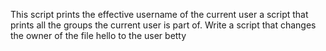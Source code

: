 This script prints the effective username of the current user
a script that prints all the groups the current user is part of.
Write a script that changes the owner of the file hello to the user betty
